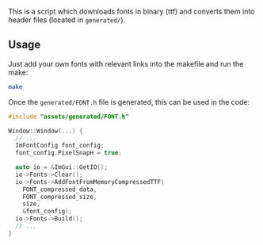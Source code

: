 This is a script which downloads fonts in binary (ttf) and converts them into header files (located in `generated/`).

## Usage

Just add your own fonts with relevant links into the makefile and run the make:

```sh
make
```

Once the `generated/FONT.h` file is generated, this can be used in the code:

```c++
#include "assets/generated/FONT.h"

Window::Window(...) {
  // ... 
  ImFontConfig font_config;
  font_config.PixelSnapH = true;

  auto io = &ImGui::GetIO();
  io->Fonts->Clear();
  io->Fonts->AddFontFromMemoryCompressedTTF(
    FONT_compressed_data,
    FONT_compressed_size,
    size,
    &font_config);
  io->Fonts->Build();
  // ...
}
```
